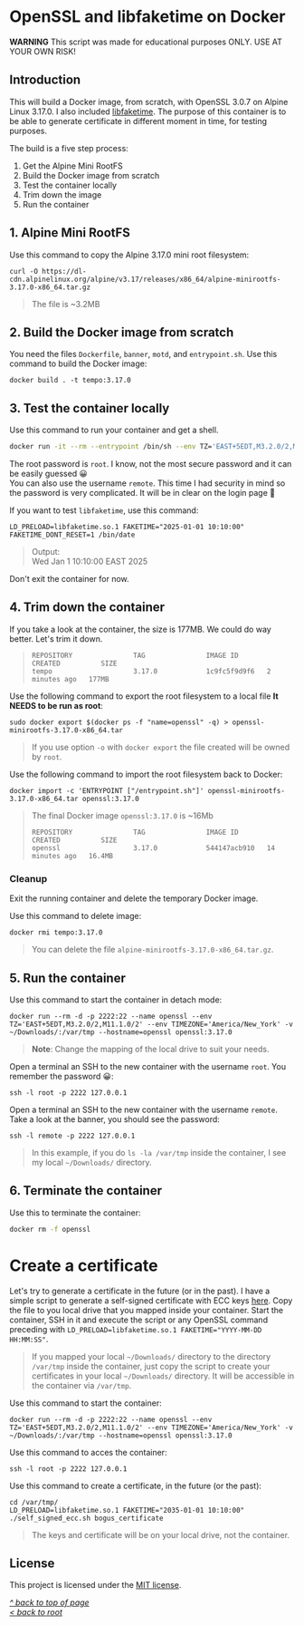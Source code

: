 # OpenSSL and libfaketime on Docker
**WARNING** This script was made for educational purposes ONLY. USE AT YOUR OWN RISK!  
## Introduction
This will build a Docker image, from scratch, with OpenSSL 3.0.7 on Alpine Linux 3.17.0. I also included [libfaketime](https://github.com/wolfcw/libfaketime). The purpose of this container is to be able to generate certificate in different moment in time, for testing purposes.  

The build is a five step process:

1. Get the Alpine Mini RootFS
2. Build the Docker image from scratch
3. Test the container locally
4. Trim down the image
5. Run the container

## 1. Alpine Mini RootFS
Use this command to copy the Alpine 3.17.0 mini root filesystem:
```shell
curl -O https://dl-cdn.alpinelinux.org/alpine/v3.17/releases/x86_64/alpine-minirootfs-3.17.0-x86_64.tar.gz
```
>The file is ~3.2MB
## 2. Build the Docker image from scratch
You need the files `Dockerfile`, `banner`, `motd`, and `entrypoint.sh`. Use this command to build the Docker image:
```shell
docker build . -t tempo:3.17.0
```
## 3. Test the container locally
Use this command to run your container and get a shell.
```sh
docker run -it --rm --entrypoint /bin/sh --env TZ='EAST+5EDT,M3.2.0/2,M11.1.0/2' --env TIMEZONE='America/New_York' --name openssl --hostname=openssl tempo:3.17.0
```
The root password is `root`. I know, not the most secure password and it can be easily guessed 😀  
You can also use the username `remote`. This time I had security in mind so the password is very complicated. It will be in clear on the login page 🤣  

If you want to test `libfaketime`, use this command:
```shell
LD_PRELOAD=libfaketime.so.1 FAKETIME="2025-01-01 10:10:00" FAKETIME_DONT_RESET=1 /bin/date
```
>Output:  
>Wed Jan  1 10:10:00 EAST 2025

Don't exit the container for now.
## 4. Trim down the container
If you take a look at the container, the size is 177MB. We could do way better. Let's trim it down.
>```
>REPOSITORY               TAG               IMAGE ID       CREATED          SIZE
>tempo                    3.17.0            1c9fc5f9d9f6   2 minutes ago   177MB
>```

Use the following command to export the root filesystem to a local file **It NEEDS to be run as root**:
```shell
sudo docker export $(docker ps -f "name=openssl" -q) > openssl-minirootfs-3.17.0-x86_64.tar
```
>If you use option `-o` with `docker export` the file created will be owned by `root`.  

Use the following command to import the root filesystem back to Docker:
```shell
docker import -c 'ENTRYPOINT ["/entrypoint.sh"]' openssl-minirootfs-3.17.0-x86_64.tar openssl:3.17.0
```

>The final Docker image `openssl:3.17.0` is ~16Mb
>```
>REPOSITORY               TAG               IMAGE ID       CREATED          SIZE
>openssl                  3.17.0            544147acb910   14 minutes ago   16.4MB
>```
### Cleanup
Exit the running container and delete the temporary Docker image.  

Use this command to delete image:
```shell
docker rmi tempo:3.17.0
```
>You can delete the file `alpine-minirootfs-3.17.0-x86_64.tar.gz`.  
## 5. Run the container
Use this command to start the container in detach mode:
```shell
docker run --rm -d -p 2222:22 --name openssl --env TZ='EAST+5EDT,M3.2.0/2,M11.1.0/2' --env TIMEZONE='America/New_York' -v ~/Downloads/:/var/tmp --hostname=openssl openssl:3.17.0
```
>**Note**: Change the mapping of the local drive to suit your needs.  

Open a terminal an SSH to the new container with the username `root`. You remember the password 😀:
```shell
ssh -l root -p 2222 127.0.0.1
```

Open a terminal an SSH to the new container with the username `remote`. Take a look at the banner, you should see the password:
```shell
ssh -l remote -p 2222 127.0.0.1
```

>In this example, if you do `ls -la /var/tmp` inside the container, I see my local `~/Downloads/` directory.  
## 6. Terminate the container
Use this to terminate the container:
```sh   
docker rm -f openssl
```
# Create a certificate
Let's try to generate a certificate in the future (or in the past). I have a simple script to generate a self-signed certificate with ECC keys [here](https://gist.github.com/ddella/f6954409d2090908f6fec1fc3280d9d1). Copy the file to you local drive that you mapped inside your container. Start the container, SSH in it and execute the script or any OpenSSL command preceding with `LD_PRELOAD=libfaketime.so.1 FAKETIME="YYYY-MM-DD HH:MM:SS"`.  

>If you mapped your local `~/Downloads/` directory to the directory `/var/tmp` inside the container, just copy the script to create your certificates in your local `~/Downloads/` directory. It will be accessible in the container via `/var/tmp`.  

Use this command to start the container:
```
docker run --rm -d -p 2222:22 --name openssl --env TZ='EAST+5EDT,M3.2.0/2,M11.1.0/2' --env TIMEZONE='America/New_York' -v ~/Downloads/:/var/tmp --hostname=openssl openssl:3.17.0
```

Use this command to acces the container:
```shell
ssh -l root -p 2222 127.0.0.1
```

Use this command to create a certificate, in the future (or the past):
```shell
cd /var/tmp/
LD_PRELOAD=libfaketime.so.1 FAKETIME="2035-01-01 10:10:00" ./self_signed_ecc.sh bogus_certificate
```
>The keys and certificate will be on your local drive, not the container.
## License
This project is licensed under the [MIT license](/LICENSE).  

[_^ back to top of page_](#OpenSSL-and-libfaketime-on-Docker)  
[_< back to root_](../../../)
